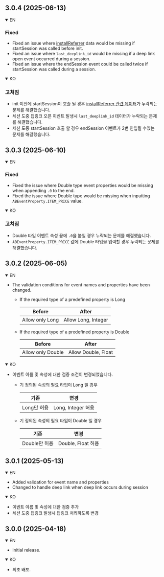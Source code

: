 ## 3.0.4 (2025-06-13)
<details open>
 <summary>EN</summary>
 
### Fixed

- Fixed an issue where [installReferrer](https://developer.android.com/google/play/installreferrer) data would be missing if startSession was called before init.
- Fixed an issue where `last_deeplink_id` would be missing if a deep link open event occurred during a session.
- Fixed an issue where the endSession event could be called twice if startSession was called during a session.

</details>
<details open>
 <summary>KO</summary>

### 고쳐짐

- init 이전에 startSession이 호출 될 경우 [installReferrer 관련 데이터](https://developer.android.com/google/play/installreferrer)가 누락되는 문제를 해결했습니다.
- 세션 도중 딥링크 오픈 이벤트 발생시 `last_deeplink_id` 데이터가 누락되는 문제를 해결했습니다.
- 세션 도중 startSession 호출 할 경우 endSession 이벤트가 2번 인입될 수있는 문제를 해결했습니다.

</details>

## 3.0.3 (2025-06-10)
<details open>
 <summary>EN</summary>
 
### Fixed

- Fixed the issue where Double type event properties would be missing when appending `.0` to the end.
- Fixed the issue where Double type would be missing when inputting `ABEventProperty.ITEM_PRICE` value.

</details>
<details open>
 <summary>KO</summary>

### 고쳐짐

- Double 타입 이벤트 속성 끝에 `.0`을 붙일 경우 누락되는 문제를 해결했습니다.
- `ABEventProperty.ITEM_PRICE` 값에 Double 타입을 입력할 경우 누락되는 문제를 해결했습니다.

</details>

## 3.0.2 (2025-06-05)
<details open>
 <summary>EN</summary>
 
- The validation conditions for event names and properties have been changed.
  - If the required type of a predefined property is Long

    |Before|After|
    |---|---|
    |Allow only Long|Allow Long, Integer |

  - If the required type of a predefined property is Double

    |Before|After|
    |---|---|
    |Allow only Double|Allow Double, Float |

</details>
<details open>
 <summary>KO</summary>
 
- 이벤트 이름 및 속성에 대한 검증 조건이 변경되었습니다.
  - 기 정의된 속성의 필요 타입이 Long 일 경우

      |기존|변경|
      |---|---|
      |Long만 허용|Long, Integer 허용 |
  
  - 기 정의된 속성의 필요 타입이 Double 일 경우

      |기존|변경|
      |---|---|
      |Double만 허용|Double, Float 허용 |

</details>

## 3.0.1 (2025-05-13)
<details open>
 <summary>EN</summary>
 
- Added validation for event name and properties
- Changed to handle deep link when deep link occurs during session

</details>
<details open>
 <summary>KO</summary>
 
- 이벤트 이름 및 속성에 대한 검증 추가
- 세션 도중 딥링크 발생시 딥링크 처리하도록 변경

</details>

## 3.0.0 (2025-04-18)
<details open>
 <summary>EN</summary>
 
- Initial release.

</details>
<details open>
 <summary>KO</summary>
 
- 최초 배포.

</details>